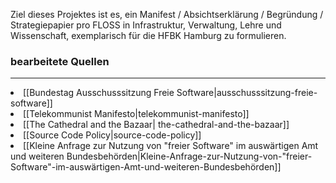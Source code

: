 Ziel dieses Projektes ist es, ein Manifest / Absichtserklärung / Begründung / Strategiepapier pro FLOSS in Infrastruktur, Verwaltung, Lehre und Wissenschaft, exemplarisch für die HFBK Hamburg zu formulieren.

<h3> bearbeitete Quellen </h3>
<hr>
<li>[[Bundestag Ausschusssitzung Freie Software|ausschusssitzung-freie-software]]
<li>[[Telekommunist Manifesto|telekommunist-manifesto]]
<li>[[The Cathedral and the Bazaar| the-cathedral-and-the-bazaar]]
<li>[[Source Code Policy|source-code-policy]]
<li>[[Kleine Anfrage zur Nutzung von "freier Software" im auswärtigen Amt und weiteren Bundesbehörden|Kleine-Anfrage-zur-Nutzung-von-"freier-Software"-im-auswärtigen-Amt-und-weiteren-Bundesbehörden]]